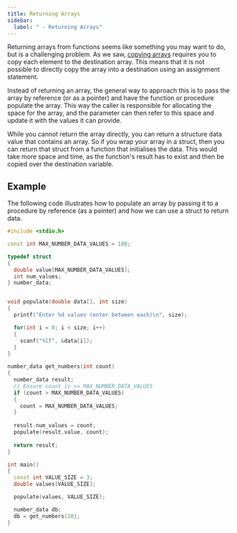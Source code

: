 ```yaml
---
title: Returning Arrays
sidebar:
  label: " - Returning Arrays"
---
```


Returning arrays from functions seems like something you may want to do, but is a challenging problem. As we saw, [copying arrays](../00-04-clone-array) requires you to copy each element to the destination array. This means that it is not possible to directly copy the array into a destination using an assignment statement.

Instead of returning an array, the general way to approach this is to pass the array by reference (or as a pointer) and have the function or procedure populate the array. This way the caller is responsible for allocating the space for the array, and the parameter can then refer to this space and update it with the values it can provide.

While you cannot return the array directly, you can return a structure data value that contains an array. So if you wrap your array in a struct, then you can return that struct from a function that initialises the data. This would take more space and time, as the function's result has to exist and then be copied over the destination variable.

## Example

The following code illustrates how to populate an array by passing it to a procedure by reference (as a pointer) and how we can use a struct to return data.

```cpp
#include <stdio.h>

const int MAX_NUMBER_DATA_VALUES = 100;

typedef struct
{
  double value[MAX_NUMBER_DATA_VALUES];
  int num_values;
} number_data;


void populate(double data[], int size)
{
  printf("Enter %d values (enter between each)\n", size);

  for(int i = 0; i < size; i++)
  {
    scanf("%lf", &data[i]);
  }
}

number_data get_numbers(int count)
{
  number_data result;
  // Ensure count is <= MAX_NUMBER_DATA_VALUES
  if (count > MAX_NUMBER_DATA_VALUES)
  {
    count = MAX_NUMBER_DATA_VALUES;
  }
  
  result.num_values = count;
  populate(result.value, count);
  
  return result;
}

int main()
{
  const int VALUE_SIZE = 3;
  double values[VALUE_SIZE];

  populate(values, VALUE_SIZE);

  number_data db;
  db = get_numbers(10);
}
```
